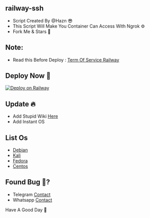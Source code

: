 ## railway-ssh

* Script Created By @Hazn 😎
* This Script Will Make You Container Can Access With Ngrok ⚙️
* Fork Me & Stars 🤩 

## Note:
* Read this Before Deploy : [Term Of Service Railway](https://railway.app/legal/fair-use)

## Deploy Now 🚀
[![Deploy on Railway](https://railway.app/button.svg)](https://railway.app/template/O1H6fD?referralCode=49-ICI)

## Update 🔥
* Add Stupid Wiki [Here](https://github.com/itzYoungHazn/railway-ssh/wiki)
* Add Instant OS

## List Os
* [Debian](https://github.com/itzYoungHazn/railway-ssh/tree/debian-latest)
* [Kali](https://github.com/itzYoungHazn/railway-ssh/tree/Kali-linux)
* [Fedora](https://github.com/itzYoungHazn/railway-ssh/tree/fedora-latest)
* [Centos](https://github.com/itzYoungHazn/railway-ssh/tree/centos-latest)


## Found Bug 🐛?
* Telegram [Contact](http://t.me/@ItzMehHazn)
* Whatsapp [Contact](http://wa.me/+6281539336834)

Have A Good Day 🌟
